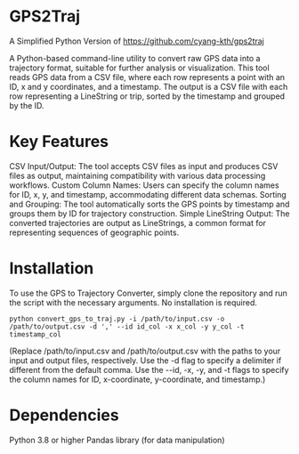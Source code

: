 # GPS2Traj
A Simplified Python Version of https://github.com/cyang-kth/gps2traj

A Python-based command-line utility to convert raw GPS data into a trajectory format, suitable for further analysis or visualization. This tool reads GPS data from a CSV file, where each row represents a point with an ID, x and y coordinates, and a timestamp. The output is a CSV file with each row representing a LineString or trip, sorted by the timestamp and grouped by the ID.

# Key Features
CSV Input/Output: The tool accepts CSV files as input and produces CSV files as output, maintaining compatibility with various data processing workflows.
Custom Column Names: Users can specify the column names for ID, x, y, and timestamp, accommodating different data schemas.
Sorting and Grouping: The tool automatically sorts the GPS points by timestamp and groups them by ID for trajectory construction.
Simple LineString Output: The converted trajectories are output as LineStrings, a common format for representing sequences of geographic points.

# Installation
To use the GPS to Trajectory Converter, simply clone the repository and run the script with the necessary arguments. No installation is required.
```
python convert_gps_to_traj.py -i /path/to/input.csv -o /path/to/output.csv -d ',' --id id_col -x x_col -y y_col -t timestamp_col
```
(Replace /path/to/input.csv and /path/to/output.csv with the paths to your input and output files, respectively. Use the -d flag to specify a delimiter if different from the default comma. Use the --id, -x, -y, and -t flags to specify the column names for ID, x-coordinate, y-coordinate, and timestamp.)

# Dependencies
Python 3.8 or higher
Pandas library (for data manipulation)

